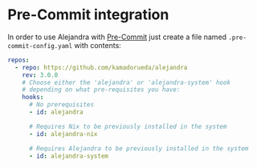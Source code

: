 # Pre-Commit integration

In order to use Alejandra with
[Pre-Commit](https://pre-commit.com/)
just create a file named `.pre-commit-config.yaml`
with contents:

```yaml
repos:
  - repo: https://github.com/kamadorueda/alejandra
    rev: 3.0.0
    # Choose either the 'alejandra' or 'alejandra-system' hook
    # depending on what pre-requisites you have:
    hooks:
      # No prerequisites
      - id: alejandra

      # Requires Nix to be previously installed in the system
      - id: alejandra-nix

      # Requires Alejandra to be previously installed in the system
      - id: alejandra-system
```
